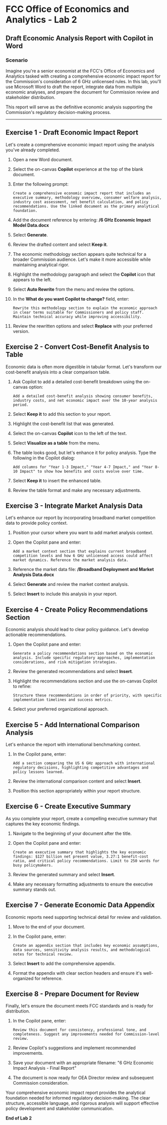 # FCC Office of Economics and Analytics - Lab 2
## Draft Economic Analysis Report with Copilot in Word

### Scenario
Imagine you're a senior economist at the FCC's Office of Economics and Analytics tasked with creating a comprehensive economic impact report for the Commission's consideration of 6 GHz unlicensed rules. In this lab, you'll use Microsoft Word to draft the report, integrate data from multiple economic analyses, and prepare the document for Commission review and stakeholder distribution.

This report will serve as the definitive economic analysis supporting the Commission's regulatory decision-making process.

---

## Exercise 1 - Draft Economic Impact Report

Let's create a comprehensive economic impact report using the analysis you've already completed.

1. Open a new Word document.

2. Select the on-canvas **Copilot** experience at the top of the blank document.

3. Enter the following prompt:
    
    ```
    Create a comprehensive economic impact report that includes an executive summary, methodology overview, consumer welfare analysis, industry cost assessment, net benefit calculation, and policy recommendations. Use the linked document as the primary analytical foundation.
    ```

4. Add the document reference by entering: **/6 GHz Economic Impact Model Data.docx**

5. Select **Generate**.

6. Review the drafted content and select **Keep it**.

7. The economic methodology section appears quite technical for a broader Commission audience. Let's make it more accessible while maintaining analytical rigor.

8. Highlight the methodology paragraph and select the **Copilot** icon that appears to the left.

9. Select **Auto Rewrite** from the menu and review the options.

10. In the **What do you want Copilot to change?** field, enter:

    ```
    Rewrite this methodology section to explain the economic approach in clear terms suitable for Commissioners and policy staff. Maintain technical accuracy while improving accessibility.
    ```

11. Review the rewritten options and select **Replace** with your preferred version.

## Exercise 2 - Convert Cost-Benefit Analysis to Table

Economic data is often more digestible in tabular format. Let's transform our cost-benefit analysis into a clear comparison table.

1. Ask Copilot to add a detailed cost-benefit breakdown using the on-canvas option:

    ```
    Add a detailed cost-benefit analysis showing consumer benefits, industry costs, and net economic impact over the 10-year analysis period.
    ```

2. Select **Keep it** to add this section to your report.

3. Highlight the cost-benefit list that was generated.

4. Select the on-canvas **Copilot** icon to the left of the text.

5. Select **Visualize as a table** from the menu.

6. The table looks good, but let's enhance it for policy analysis. Type the following in the Copilot dialog:

    ```
    Add columns for "Year 1-3 Impact," "Year 4-7 Impact," and "Year 8-10 Impact" to show how benefits and costs evolve over time.
    ```

7. Select **Keep it** to insert the enhanced table.

8. Review the table format and make any necessary adjustments.

## Exercise 3 - Integrate Market Analysis Data

Let's enhance our report by incorporating broadband market competition data to provide policy context.

1. Position your cursor where you want to add market analysis context.

2. Open the Copilot pane and enter:

    ```
    Add a market context section that explains current broadband competition levels and how 6 GHz unlicensed access could affect market dynamics. Reference the market analysis data.
    ```

3. Reference the market data file: **/Broadband Deployment and Market Analysis Data.docx**

4. Select **Generate** and review the market context analysis.

5. Select **Insert** to include this analysis in your report.

## Exercise 4 - Create Policy Recommendations Section

Economic analysis should lead to clear policy guidance. Let's develop actionable recommendations.

1. Open the Copilot pane and enter:

    ```
    Generate a policy recommendations section based on the economic analysis. Include specific regulatory approaches, implementation considerations, and risk mitigation strategies.
    ```

2. Review the generated recommendations and select **Insert**.

3. Highlight the recommendations section and use the on-canvas Copilot to refine:

    ```
    Structure these recommendations in order of priority, with specific implementation timelines and success metrics.
    ```

4. Select your preferred organizational approach.

## Exercise 5 - Add International Comparison Analysis

Let's enhance the report with international benchmarking context.

1. In the Copilot pane, enter:

    ```
    Add a section comparing the US 6 GHz approach with international regulatory decisions, highlighting competitive advantages and policy lessons learned.
    ```

2. Review the international comparison content and select **Insert**.

3. Position this section appropriately within your report structure.

## Exercise 6 - Create Executive Summary

As you complete your report, create a compelling executive summary that captures the key economic findings.

1. Navigate to the beginning of your document after the title.

2. Open the Copilot pane and enter:

    ```
    Create an executive summary that highlights the key economic findings: $127 billion net present value, 3.27:1 benefit-cost ratio, and critical policy recommendations. Limit to 250 words for busy policymakers.
    ```

3. Review the generated summary and select **Insert**.

4. Make any necessary formatting adjustments to ensure the executive summary stands out.

## Exercise 7 - Generate Economic Data Appendix

Economic reports need supporting technical detail for review and validation.

1. Move to the end of your document.

2. In the Copilot pane, enter:

    ```
    Create an appendix section that includes key economic assumptions, data sources, sensitivity analysis results, and methodological notes for technical review.
    ```

3. Select **Insert** to add the comprehensive appendix.

4. Format the appendix with clear section headers and ensure it's well-organized for reference.

## Exercise 8 - Prepare Document for Review

Finally, let's ensure the document meets FCC standards and is ready for distribution.

1. In the Copilot pane, enter:

    ```
    Review this document for consistency, professional tone, and completeness. Suggest any improvements needed for Commission-level review.
    ```

2. Review Copilot's suggestions and implement recommended improvements.

3. Save your document with an appropriate filename: "6 GHz Economic Impact Analysis - Final Report"

4. The document is now ready for OEA Director review and subsequent Commission consideration.

Your comprehensive economic impact report provides the analytical foundation needed for informed regulatory decision-making. The clear structure, accessible language, and rigorous analysis will support effective policy development and stakeholder communication.

**End of Lab 2**